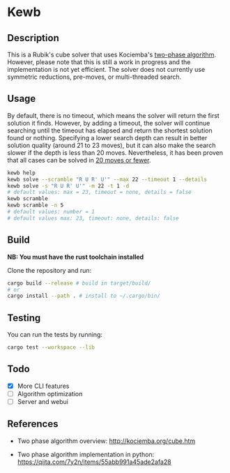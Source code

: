 # Kewb

## Description

This is a Rubik's cube solver that uses Kociemba's [two-phase algorithm](http://kociemba.org/cube.htm). However, please note that this is still a work in progress and the implementation is not yet efficient. The solver does not currently use symmetric reductions, pre-moves, or multi-threaded search.

## Usage

By default, there is no timeout, which means the solver will return the first solution it finds. However, by adding a timeout, the solver will continue searching until the timeout has elapsed and return the shortest solution found or nothing. Specifying a lower search depth can result in better solution quality (around 21 to 23 moves), but it can also make the search slower if the depth is less than 20 moves. Nevertheless, it has been proven that all cases can be solved in [20 moves or fewer](https://www.cube20.org/).

```bash
kewb help
kewb solve --scramble "R U R' U'" --max 22 --timeout 1 --details
kewb solve -s "R U R' U'" -m 22 -t 1 -d
# default values: max = 23, timeout = none, details = false
kewb scramble
kewb scramble -n 5
# default values: number = 1
# default values max: 23, timeout: none, details: false
```

## Build

**NB: You must have the rust toolchain installed**

Clone the repository and run:

```bash
cargo build --release # build in target/build/
# or
cargo install --path . # install to ~/.cargo/bin/
```

## Testing

You can run the tests by running:

```bash
cargo test --workspace --lib
```

## Todo

-   [x] More CLI features
-   [ ] Algorithm optimization
-   [ ] Server and webui

## References

-   Two phase algorithm overview: http://kociemba.org/cube.htm

-   Two phase algorithm implementation in python: https://qiita.com/7y2n/items/55abb991a45ade2afa28
